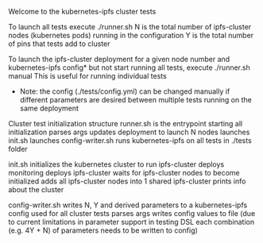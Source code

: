 Welcome to the kubernetes-ipfs cluster tests

To launch all tests execute ./runner.sh <N> <Y>
   N is the total number of ipfs-cluster nodes (kubernetes pods) running in the
     configuration
   Y is the total number of pins that tests add to cluster

To launch the ipfs-cluster deployment for a given node number and
kubernetes-ipfs config* but not start running all tests, execute
./runner.sh <N> <Y> manual
This is useful for running individual tests

* Note: the config (./tests/config.yml) can be changed manually if different
parameters are desired between multiple tests running on the same deployment

Cluster test initialization structure
  runner.sh is the entrypoint starting all initialization
    parses args
    updates deployment to launch N nodes
    launches init.sh
    launches config-writer.sh
    runs kubernetes-ipfs on all tests in ./tests folder

  init.sh initializes the kubernetes cluster to run ipfs-cluster
    deploys monitoring
    deploys ipfs-cluster
    waits for ipfs-cluster nodes to become initialized
    adds all ipfs-cluster nodes into 1 shared ipfs-cluster
    prints info about the cluster

  config-writer.sh writes N, Y and derived parameters to a kubernetes-ipfs config
  used for all cluster tests
    parses args
    writes config values to file
      (due to current limitations in parameter support in testing DSL each
       combination (e.g. 4Y + N) of parameters needs to be written to config)
    